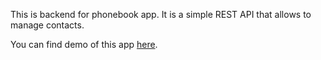 This is backend for phonebook app. It is a simple REST API that allows to manage contacts.

You can find demo of this app [here](https://phonebook-backend-winter-brook-5800.fly.dev/).
